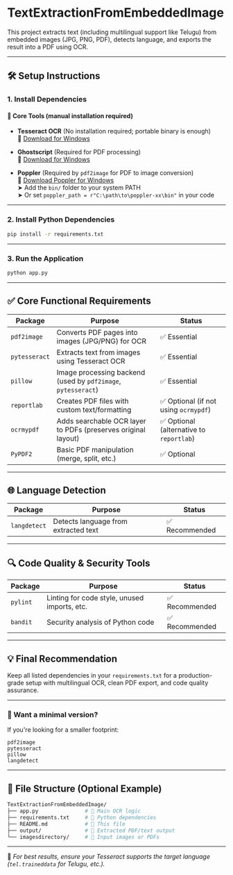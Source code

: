 # TextExtractionFromEmbeddedImage

This project extracts text (including multilingual support like Telugu) from embedded images (JPG, PNG, PDF), detects language, and exports the result into a PDF using OCR.

---

## 🛠️ Setup Instructions

### 1. Install Dependencies

#### 🧠 Core Tools (manual installation required)

- **Tesseract OCR** (No installation required; portable binary is enough)  
  🔗 [Download for Windows](https://github.com/tesseract-ocr/tesseract)

- **Ghostscript** (Required for PDF processing)  
  🔗 [Download for Windows](https://ghostscript.com/releases/gsdnld.html)

- **Poppler** (Required by `pdf2image` for PDF to image conversion)  
  🔗 [Download Poppler for Windows](https://github.com/oschwartz10612/poppler-windows/releases)  
  ➤ Add the `bin/` folder to your system PATH  
  ➤ Or set `poppler_path = r"C:\path\to\poppler-xx\bin"` in your code

---

### 2. Install Python Dependencies

```bash
pip install -r requirements.txt
```

---

### 3. Run the Application

```bash
python app.py
```

---

## ✅ Core Functional Requirements

| Package      | Purpose                                                       | Status       |
|--------------|---------------------------------------------------------------|--------------|
| `pdf2image`  | Converts PDF pages into images (JPG/PNG) for OCR              | ✅ Essential |
| `pytesseract`| Extracts text from images using Tesseract OCR                 | ✅ Essential |
| `pillow`     | Image processing backend (used by `pdf2image`, `pytesseract`) | ✅ Essential |
| `reportlab`  | Creates PDF files with custom text/formatting                 | ✅ Optional (if not using `ocrmypdf`) |
| `ocrmypdf`   | Adds searchable OCR layer to PDFs (preserves original layout) | ✅ Optional (alternative to `reportlab`) |
| `PyPDF2`     | Basic PDF manipulation (merge, split, etc.)                   | ✅ Optional |

---

## 🌐 Language Detection

| Package       | Purpose                            | Status         |
|---------------|------------------------------------|----------------|
| `langdetect`  | Detects language from extracted text | ✅ Recommended |

---

## 🔍 Code Quality & Security Tools

| Package   | Purpose                                               | Status         |
|-----------|-------------------------------------------------------|----------------|
| `pylint`  | Linting for code style, unused imports, etc.          | ✅ Recommended |
| `bandit`  | Security analysis of Python code                      | ✅ Recommended |

---

## 💡 Final Recommendation

Keep all listed dependencies in your `requirements.txt` for a production-grade setup with multilingual OCR, clean PDF export, and code quality assurance.

---

### 🧾 Want a minimal version?

If you're looking for a smaller footprint:

```text
pdf2image
pytesseract
pillow
langdetect
```

---

## 📁 File Structure (Optional Example)

```bash
TextExtractionFromEmbeddedImage/
├── app.py               # 🔹 Main OCR logic
├── requirements.txt     # 🔹 Python dependencies
├── README.md            # 🔹 This file
├── output/              # 🔹 Extracted PDF/text output
└── imagesdirectory/     # 🔹 Input images or PDFs
```

---

📌 _For best results, ensure your Tesseract supports the target language (`tel.traineddata` for Telugu, etc.)._